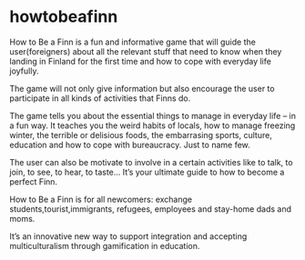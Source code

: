 # howtobeafinn
How to Be a Finn is a fun and informative game that will guide the user(foreigners) about all the relevant stuff that need to know when they landing in Finland for the first time and how to cope with everyday life joyfully.
 
The game will not only give information but also encourage the user to participate in all kinds of activities that Finns do.
 
The game tells you about the essential things to manage in everyday life – in a fun way. It teaches you the weird habits of locals, how to manage freezing winter, the terrible or delisious foods, the embarrasing sports, culture, education and how to cope with bureaucracy. Just to name few.
 
The user can also be motivate  to involve in a certain activities like to talk, to join, to see, to hear, to taste… It’s your ultimate guide to how to become a perfect Finn.
 
How to Be a Finn is for all newcomers: exchange students,tourist,immigrants, refugees, employees and stay-home dads and moms.
 
It’s an innovative new way to support integration and accepting multiculturalism through gamification in education.
